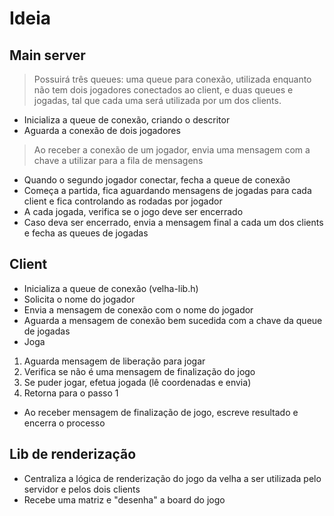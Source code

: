 # Ideia

## Main server
> Possuirá três queues: uma queue para conexão, utilizada enquanto não tem dois jogadores conectados ao client, e duas queues e jogadas, tal que cada uma será utilizada por um dos clients.
- Inicializa a queue de conexão, criando o descritor
- Aguarda a conexão de dois jogadores
> Ao receber a conexão de um jogador, envia uma mensagem com a chave a utilizar para a fila de mensagens
- Quando o segundo jogador conectar, fecha a queue de conexão
- Começa a partida, fica aguardando mensagens de jogadas para cada client e fica controlando as rodadas por jogador
- A cada jogada, verifica se o jogo deve ser encerrado
- Caso deva ser encerrado, envia a mensagem final a cada um dos clients e fecha as queues de jogadas

## Client
- Inicializa a queue de conexão (velha-lib.h)
- Solicita o nome do jogador
- Envia a mensagem de conexão com o nome do jogador
- Aguarda a mensagem de conexão bem sucedida com a chave da queue de jogadas
- Joga
1. Aguarda mensagem de liberação para jogar
2. Verifica se não é uma mensagem de finalização do jogo
3. Se puder jogar, efetua jogada (lê coordenadas e envia)
4. Retorna para o passo 1
- Ao receber mensagem de finalização de jogo, escreve resultado e encerra o processo

## Lib de renderização
- Centraliza a lógica de renderização do jogo da velha a ser utilizada pelo servidor e pelos dois clients
- Recebe uma matriz e "desenha" a board do jogo